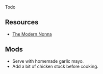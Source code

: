Todo

## Resources

- [The Modern Nonna](https://www.youtube.com/shorts/E6VcrQjGofE)

## Mods

- Serve with homemade garlic mayo.
- Add a bit of chicken stock before cooking.
